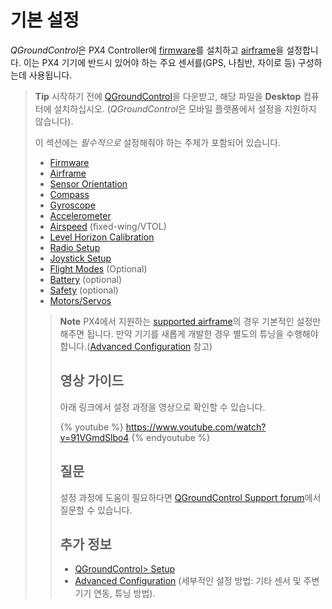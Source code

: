 # 기본 설정

*QGroundControl*은 PX4 Controller에 [firmware](../config/firmware.md)를 설치하고 [airframe](../config/airframe.md)을 설정합니다. 이는 PX4 기기에 반드시 있어야 하는 주요 센서를(GPS, 나침반, 자이로 등) 구성하는데 사용됩니다.

> **Tip** 시작하기 전에 [QGroundControl](http://qgroundcontrol.com/downloads/)을 다운받고, 해당 파일을 **Desktop** 컴퓨터에 설치하십시오. (*QGroundControl*은 모바일 플랫폼에서 설정을 지원하지 않습니다).
> 
> 이 섹션에는 *필수적으로* 설정해줘야 하는 주제가 포함되어 있습니다.
> 
> * [Firmware](../config/firmware.md)
> * [Airframe](../config/airframe.md)
> * [Sensor Orientation](../config/flight_controller_orientation.md)
> * [Compass](../config/compass.md)
> * [Gyroscope](../config/gyroscope.md)
> * [Accelerometer](../config/accelerometer.md)
> * [Airspeed](../config/airspeed.md) (fixed-wing/VTOL)
> * [Level Horizon Calibration](../config/level_horizon_calibration.md)
> * [Radio Setup](../config/radio.md)
> * [Joystick Setup](../config/joystick.md)
> * [Flight Modes](../config/flight_mode.md) (Optional)
> * [Battery](../config/battery.md) (optional)
> * [Safety](../config/safety.md) (optional)
> * [Motors/Servos](../config/motors.md)
> 
> > **Note** PX4에서 지원하는 [supported airframe](../config/airframe.md)의 경우 기본적인 설정만 해주면 됩니다. 만약 기기를 새롭게 개발한 경우 별도의 튜닝을 수행해야합니다.([Advanced Configuration](../advanced_config/README.md) 참고) 
> > 
> > ## 영상 가이드
> > 
> > 아래 링크에서 설정 과정을 영상으로 확인할 수 있습니다.
> > 
> > {% youtube %} https://www.youtube.com/watch?v=91VGmdSlbo4 {% endyoutube %}
> > 
> > ## 질문
> > 
> > 설정 과정에 도움이 필요하다면 [QGroundControl Support forum](http://discuss.px4.io/c/qgroundcontrol/qgroundcontrol-usage)에서 질문할 수 있습니다.
> > 
> > ## 추가 정보
> > 
> > * [QGroundControl> Setup](https://docs.qgroundcontrol.com/en/SetupView/SetupView.html)
> > * [Advanced Configuration](../advanced_config/README.md) (세부적인 설정 방법: 기타 센서 및 주변기기 연동, 튜닝 방법).

